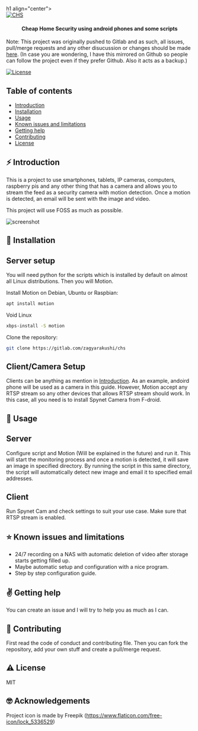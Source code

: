 h1 align="center">
  <br>
  <a href="https://gitlab.com/zagyarakushi/chs"><img src="https://gitlab.com/zagyarakushi/chs" alt="CHS"></a>
</h1>

<h4 align="center">Cheap Home Security using android phones and some scripts</h4>

Note: This project was originally pushed to Gitlab and as such, all issues, pull/merge requests and any other disucussion or changes should be made [here](https://gitlab.com/zagyarakushi/chs). (In case you are wondering, I have this mirrored on Github so people can follow the project even if they prefer Github. Also it acts as a backup.)

[![License](https://img.shields.io/badge/License-MIT-lightgray.svg?style=flat-square)]()


Table of contents
-----------------

* [Introduction](#introduction)
* [Installation](#installation)
* [Usage](#usage)
* [Known issues and limitations](#known-issues-and-limitations)
* [Getting help](#getting-help)
* [Contributing](#contributing)
* [License](#license)


⚡ Introduction
------------

This is a project to use smartphones, tablets, IP cameras, computers, raspberry pis and any other thing that has a camera and allows you to stream the feed as a security camera with motion detection. Once a motion is detected, an email will be sent with the image and video.

This project will use FOSS as much as possible.

![screenshot](https://gitlab.com/zagyarakushi/chs)


📖 Installation
------------

## Server setup

You will need python for the scripts which is installed by default on almost all Linux distributions. Then you will Motion.

Install Motion on Debian, Ubuntu or Raspbian:
```bash
apt install motion
```

Void Linux
```bash
xbps-install -S motion
```

Clone the repository:
```bash
git clone https://gitlab.com/zagyarakushi/chs
```

## Client/Camera Setup

Clients can be anything as mention in [Introduction](#introduction). As an example, andoird phone will be used as a camera in this guide. However, Motion accept any RTSP stream so any other devices that allows RTSP stream should work. In this case, all you need is to install Spynet Camera from F-droid.


📝 Usage
-----

## Server

Configure script and  Motion (Will be explained in the future) and run it. This will start the monitoring process and once a motion is detected, it will save an image in specified directory. By running the script in this same directory, the script will automatically detect new image and email it to specified email addresses.

## Client

Run Spynet Cam and check settings to suit your use case. Make sure that RTSP stream is enabled.


⭐ Known issues and limitations
----------------------------

* 24/7 recording on a NAS with automatic deletion of video after storage starts getting filled up.
* Maybe automatic setup and configuration with a nice program.
* Step by step configuration guide.


✌️ Getting help
------------

You can create an issue and I will try to help you as much as I can.


🔔 Contributing
------------

First read the code of conduct and contributing file. Then you can fork the repository, add your own stuff and create a pull/merge request.


⚠ License
-------

MIT


🤓 Acknowledgements
--------

Project icon is made by Freepik (https://www.flaticon.com/free-icon/lock_5336529)
